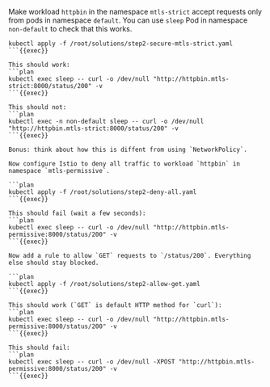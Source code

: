 Make workload `httpbin` in the namespace `mtls-strict` accept requests only from pods in namespace `default`. You can use `sleep` Pod in namespace `non-default` to check that this works.

```plan
kubectl apply -f /root/solutions/step2-secure-mtls-strict.yaml
```{{exec}}

This should work:
```plan
kubectl exec sleep -- curl -o /dev/null "http://httpbin.mtls-strict:8000/status/200" -v
```{{exec}}

This should not:
```plan
kubectl exec -n non-default sleep -- curl -o /dev/null "http://httpbin.mtls-strict:8000/status/200" -v
```{{exec}}

Bonus: think about how this is diffent from using `NetworkPolicy`.

Now configure Istio to deny all traffic to workload `httpbin` in namespace `mtls-permissive`.

```plan
kubectl apply -f /root/solutions/step2-deny-all.yaml
```{{exec}}

This should fail (wait a few seconds):
```plan
kubectl exec sleep -- curl -o /dev/null "http://httpbin.mtls-permissive:8000/status/200" -v
```{{exec}}

Now add a rule to allow `GET` requests to `/status/200`. Everything else should stay blocked.

```plan
kubectl apply -f /root/solutions/step2-allow-get.yaml
```{{exec}}

This should work (`GET` is default HTTP method for `curl`):
```plan
kubectl exec sleep -- curl -o /dev/null "http://httpbin.mtls-permissive:8000/status/200" -v
```{{exec}}

This should fail:
```plan
kubectl exec sleep -- curl -o /dev/null -XPOST "http://httpbin.mtls-permissive:8000/status/200" -v
```{{exec}}